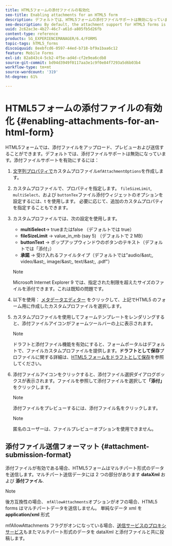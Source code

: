 ```yaml
---
title: HTML5フォームの添付ファイルの有効化
seo-title: Enabling attachments for an HTML5 form
description: デフォルトでは、HTML5フォームの添付ファイルサポートは無効になっています。
seo-description: By default, the attachment support for HTML5 forms is disabled.
uuid: 2c62ac3e-4b27-46c7-a61d-a805fb5d26fb
content-type: reference
products: SG_EXPERIENCEMANAGER/6.4/FORMS
topic-tags: hTML5_forms
discoiquuid: 8eebfcd6-0597-44ed-b718-bf9a1baa6c12
feature: Mobile Forms
exl-id: 82a843c4-5cb2-4f5e-ad4d-cf2e9ea6cdb8
source-git-commit: bd94d3949f0117aa3e1c9f0e84f7293a5d6b03b4
workflow-type: tm+mt
source-wordcount: '319'
ht-degree: 61%

---
```


# HTML5フォームの添付ファイルの有効化 {#enabling-attachments-for-an-html-form}

HTML5フォームでは、添付ファイルをアップロード、プレビューおよび送信することができます。デフォルトでは、添付ファイルサポートは無効になっています。添付ファイルサポートを有効にするには：

1. [ 文字列プロパティで](/help/forms/using/custom-profile.md)カスタムプロファイル`mfAttachmentOptions`を作成します。
1. カスタムプロファイルで、プロパティを指定します。 `fileSizeLimit`, `multiSelect`、および `buttonTex`ファイル添付ウィジェットのオプションを設定するには、t を使用します。 必要に応じて、追加のカスタムプロパティを指定することもできます。

1. カスタムプロファイルでは、次の設定を使用します。

   * **multiSelect**-> trueまたはfalse （デフォルトでは true）
   * **fileSizeLimit** -> value_in_mb (say 5) （デフォルトで 2 MB）
   * **buttonText** -> ポップアップウィンドウのボタンのテキスト（デフォルトでは「添付」）
   * **承諾** -> 受け入れるファイルタイプ（デフォルトでは&quot;audio/&amp;ast;, video/&amp;ast;, image/&amp;ast;, text/&amp;ast;, .pdf&quot;）

   >[!NOTE]
   >
   >Microsoft Internet Explorer 9 では、指定された制限を超えたサイズのファイルを添付できます。これは既知の問題です。

1. 以下を使用： [メタデータエディター](/help/forms/using/manage-form-metadata.md) をクリックして、上記でHTML5 のフォーム用に作成したカスタムプロファイルを選択します。
1. カスタムプロファイルを使用してフォームテンプレートをレンダリングすると、添付ファイルアイコンがフォームツールバーの上に表示されます。

   >[!NOTE]
   >
   >ドラフトと添付ファイル機能を有効にすると、フォームポータルはデフォルトで、ファイルカスタムプロファイルを提供します。**ドラフトとして保存**&#x200B;プロファイルに関する詳細は、[HTML5 フォームをドラフトとして保存](/help/forms/using/saving-html5-form-draft.md)を参照してください。

1. 添付ファイルアイコンをクリックすると、添付ファイル選択ダイアログボックスが表示されます。ファイルを参照して添付ファイルを選択して&#x200B;**「添付」**&#x200B;をクリックします。

   >[!NOTE]
   >
   >添付ファイルをプレビューするには、添付ファイル名をクリックします。

   >[!NOTE]
   >
   >匿名のユーザーは、ファイルプレビューオプションを使用できません。

## 添付ファイル送信フォーマット {#attachment-submission-format}

添付ファイルが有効である場合、HTML5フォームはマルチパート形式のデータを送信します。マルチパート送信データには 2 つの部分があります **dataXml** および **添付ファイル**.

>[!NOTE]
>
>後方互換性の場合、 `mfAllowAttachments`オプションがオフの場合、HTML5 forms はマルチパートデータを送信しません。 単純なデータ xml を **application/xml** 形式

mfAllowAttachments フラグがオンになっている場合、[送信サービスのプロキシサービス](/help/forms/using/service-proxy.md)もまたマルチパート形式のデータを dataXml と添付ファイルと共に投稿します。

